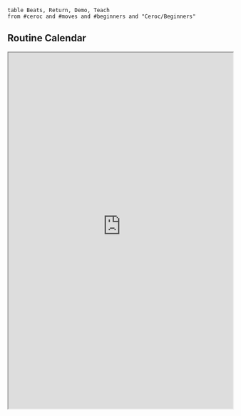 
```dataview
table Beats, Return, Demo, Teach
from #ceroc and #moves and #beginners and "Ceroc/Beginners"
```


## Routine Calendar
<iframe width="100%" height="800px" src="https://kiaka-personal-site.netlify.app/ceroc/beginners-routines/" />

### Routine 1

### Routine 2

### Routine 3

### Routine 4
- [[Basic Manspin]]
- Shoulderspring 
- Slingshot
### Routine 5

### Routine 6

### Routine 7

### Routine 8


